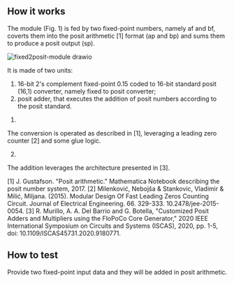 <!---

This file is used to generate your project datasheet. Please fill in the information below and delete any unused
sections.

You can also include images in this folder and reference them in the markdown. Each image must be less than
512 kb in size, and the combined size of all images must be less than 1 MB.
-->

## How it works

The module (Fig. 1) is fed by two fixed-point numbers, namely af and bf, coverts them into the posit arithmetic [1] format (ap and bp) and sums them to produce a posit output (sp).

![fixed2posit-module drawio](https://github.com/afasolino/tt06_posit/assets/151364130/2e2fa7f1-4080-490b-bbb9-8ac1b462cae2)

It is made of two units: 
1) 16-bit 2's complement fixed-point 0.15 coded to 16-bit standard posit (16,1) converter, namely fixed to posit converter;
2) posit adder, that executes the addition of posit numbers according to the posit standard.

1.
The conversion is operated as described in [1], leveraging a leading zero counter [2] and some glue logic.

2.
The addition leverages the architecture presented in [3].

[1] J. Gustafson. "Posit arithmetic." Mathematica Notebook describing the posit number system, 2017.
[2] Milenković, Nebojša & Stankovic, Vladimir & Milić, Miljana. (2015). Modular Design Of Fast Leading Zeros Counting Circuit. Journal of Electrical Engineering. 66. 329-333. 10.2478/jee-2015-0054. 
[3] R. Murillo, A. A. Del Barrio and G. Botella, "Customized Posit Adders and Multipliers using the FloPoCo Core Generator," 2020 IEEE International Symposium on Circuits and Systems (ISCAS), 2020, pp. 1-5, doi: 10.1109/ISCAS45731.2020.9180771.

## How to test

Provide two fixed-point input data and they will be added in posit arithmetic.
